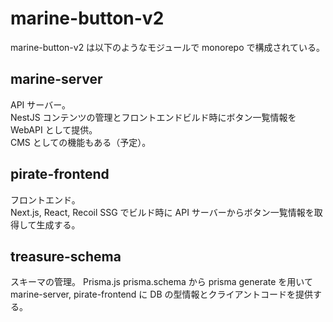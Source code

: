 # marine-button-v2

marine-button-v2 は以下のようなモジュールで monorepo で構成されている。

## marine-server

API サーバー。  
NestJS
コンテンツの管理とフロントエンドビルド時にボタン一覧情報を WebAPI として提供。  
CMS としての機能もある（予定）。

## pirate-frontend

フロントエンド。  
Next.js, React, Recoil
SSG でビルド時に API サーバーからボタン一覧情報を取得して生成する。

## treasure-schema

スキーマの管理。
Prisma.js
prisma.schema から prisma generate を用いて marine-server, pirate-frontend に DB の型情報とクライアントコードを提供する。
